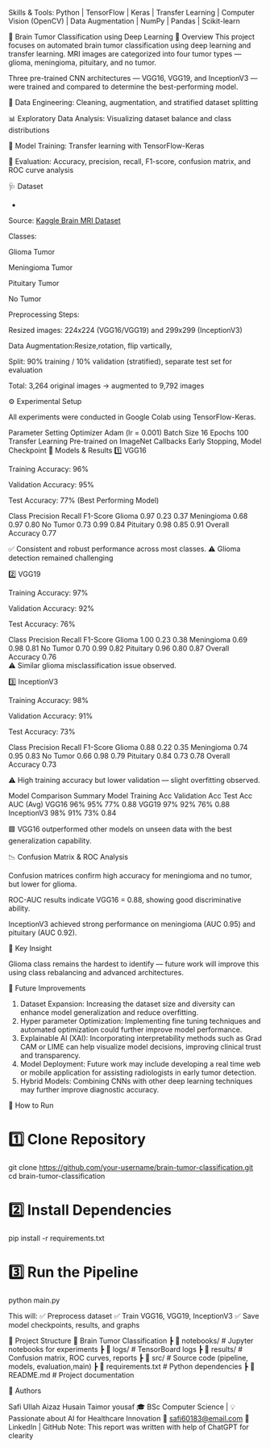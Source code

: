 Skills & Tools: Python | TensorFlow | Keras | Transfer Learning | Computer Vision (OpenCV) | Data Augmentation | NumPy | Pandas | Scikit-learn

🧠 Brain Tumor Classification using Deep Learning
📌 Overview
This project focuses on automated brain tumor classification using deep learning and transfer learning.
MRI images are categorized into four tumor types — glioma, meningioma, pituitary, and no tumor.

Three pre-trained CNN architectures — VGG16, VGG19, and InceptionV3 — were trained and compared to determine the best-performing model.


🧩 Data Engineering: Cleaning, augmentation, and stratified dataset splitting

📊 Exploratory Data Analysis: Visualizing dataset balance and class distributions

🧠 Model Training: Transfer learning with TensorFlow-Keras

🧾 Evaluation: Accuracy, precision, recall, F1-score, confusion matrix, and ROC curve analysis

🩺 Dataset

*
Source: [Kaggle Brain MRI Dataset](https://www.kaggle.com/datasets/sartajbhuvaji/brain-tumor-classification-mri)

Classes:

Glioma Tumor

Meningioma Tumor

Pituitary Tumor

No Tumor

Preprocessing Steps:

Resized images: 224x224 (VGG16/VGG19) and 299x299 (InceptionV3)

Data Augmentation:Resize,rotation, flip vartically, 

Split: 90% training / 10% validation (stratified), separate test set for evaluation

Total: 3,264 original images → augmented to 9,792 images

⚙️ Experimental Setup

All experiments were conducted in Google Colab using TensorFlow-Keras.

Parameter	Setting
Optimizer	Adam (lr = 0.001)
Batch Size	16
Epochs	100
Transfer Learning	Pre-trained on ImageNet
Callbacks	Early Stopping, Model Checkpoint
🧩 Models & Results
1️⃣ VGG16

Training Accuracy: 96%

Validation Accuracy: 95%

Test Accuracy: 77% (Best Performing Model)

Class	Precision	Recall	F1-Score
Glioma	0.97	0.23	0.37
Meningioma	0.68	0.97	0.80
No Tumor	0.73	0.99	0.84
Pituitary	0.98	0.85	0.91
Overall Accuracy	0.77		

✅ Consistent and robust performance across most classes.
⚠️ Glioma detection remained challenging

2️⃣ VGG19

Training Accuracy: 97%

Validation Accuracy: 92%

Test Accuracy: 76%

Class	Precision	Recall	F1-Score
Glioma	1.00	0.23	0.38
Meningioma	0.69	0.98	0.81
No Tumor	0.70	0.99	0.82
Pituitary	0.96	0.80	0.87
Overall Accuracy	0.76		
⚠️ Similar glioma misclassification issue observed.

3️⃣ InceptionV3

Training Accuracy: 98%

Validation Accuracy: 91%

Test Accuracy: 73%

Class	Precision	Recall	F1-Score
Glioma	0.88	0.22	0.35
Meningioma	0.74	0.95	0.83
No Tumor	0.66	0.98	0.79
Pituitary	0.84	0.73	0.78
Overall Accuracy	0.73		

⚠️ High training accuracy but lower validation — slight overfitting observed.

Model Comparison Summary
Model	Training Acc	Validation Acc	Test Acc	AUC (Avg)
VGG16	96%	95%	77%	0.88
VGG19	97%	92%	76%	0.88
InceptionV3	98%	91%	73%	0.84

🟩 VGG16 outperformed other models on unseen data with the best generalization capability.

📉 Confusion Matrix & ROC Analysis

Confusion matrices confirm high accuracy for meningioma and no tumor, but lower for glioma.

ROC-AUC results indicate VGG16 = 0.88, showing good discriminative ability.

InceptionV3 achieved strong performance on meningioma (AUC 0.95) and pituitary (AUC 0.92).

🧠 Key Insight

Glioma class remains the hardest to identify — future work will improve this using class rebalancing and advanced architectures.

🔮 Future Improvements

1.	Dataset Expansion: Increasing the dataset size and diversity can enhance model generalization and reduce overfitting.
2.	Hyper parameter Optimization: Implementing fine tuning techniques and automated optimization could further improve model performance.
3.	Explainable AI (XAI): Incorporating interpretability methods such as Grad CAM or LIME can help visualize model decisions, improving clinical trust and transparency.
4.	Model Deployment: Future work may include developing a real time web or mobile application for assisting radiologists in early tumor detection.
5.	Hybrid Models: Combining CNNs with other deep learning techniques may further improve diagnostic accuracy.


🚀 How to Run
# 1️⃣ Clone Repository
git clone https://github.com/your-username/brain-tumor-classification.git
cd brain-tumor-classification

# 2️⃣ Install Dependencies
pip install -r requirements.txt

# 3️⃣ Run the Pipeline
python main.py


This will:
✅ Preprocess dataset
✅ Train VGG16, VGG19, InceptionV3
✅ Save model checkpoints, results, and graphs

📂 Project Structure
📂 Brain Tumor Classification
 ┣ 📂 notebooks/          # Jupyter notebooks for experiments
 ┣ 📂 logs/               # TensorBoard logs
 ┣ 📂 results/            # Confusion matrix, ROC curves, reports
 ┣ 📂 src/                # Source code (pipeline, models, evaluation,main)
 ┣ 📜 requirements.txt    # Python dependencies
 ┣ 📜 README.md           # Project documentation

👤 Authors

Safi Ullah
Aizaz Husain
Taimor yousaf
🎓 BSc Computer Science | 
💡 Passionate about AI for Healthcare Innovation
📧 safi60183@email.com
🔗 LinkedIn
 | GitHub
 Note:
This report was written with help of ChatGPT for clearity 